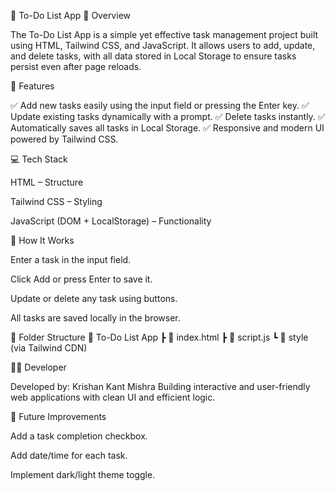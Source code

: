 📝 To-Do List App
🚀 Overview

The To-Do List App is a simple yet effective task management project built using HTML, Tailwind CSS, and JavaScript.
It allows users to add, update, and delete tasks, with all data stored in Local Storage to ensure tasks persist even after page reloads.

🧠 Features

✅ Add new tasks easily using the input field or pressing the Enter key.
✅ Update existing tasks dynamically with a prompt.
✅ Delete tasks instantly.
✅ Automatically saves all tasks in Local Storage.
✅ Responsive and modern UI powered by Tailwind CSS.

💻 Tech Stack

HTML – Structure

Tailwind CSS – Styling

JavaScript (DOM + LocalStorage) – Functionality

🧩 How It Works

Enter a task in the input field.

Click Add or press Enter to save it.

Update or delete any task using buttons.

All tasks are saved locally in the browser.

📂 Folder Structure
📁 To-Do List App
┣ 📜 index.html
┣ 📜 script.js
┗ 📜 style (via Tailwind CDN)

👨‍💻 Developer

Developed by: Krishan Kant Mishra
Building interactive and user-friendly web applications with clean UI and efficient logic.

🏁 Future Improvements

Add a task completion checkbox.

Add date/time for each task.

Implement dark/light theme toggle.
